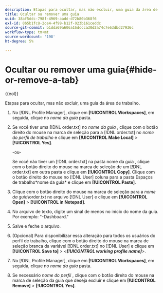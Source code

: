 ```yaml
---
description: Etapas para ocultar, mas não excluir, uma guia da área de trabalho.
title: Ocultar ou remover uma guia
uuid: 38af5ddc-798f-4969-aadd-d72b80b368f6
exl-id: 0b5b1fc8-2ce4-4f99-b12f-023b161ceddc
source-git-commit: b1dda69a606a16dccca30d2a74c7e63dbd27936c
workflow-type: tm+mt
source-wordcount: '198'
ht-degree: 5%

---
```


# Ocultar ou remover uma guia{#hide-or-remove-a-tab}

{{eol}}

Etapas para ocultar, mas não excluir, uma guia da área de trabalho.

1. No [!DNL Profile Manager], clique em **[!UICONTROL Workspaces]**, em seguida, clique no *nome da guia* pasta.
1. Se você tiver uma [!DNL order.txt] no *nome da guia* , clique com o botão direito do mouse na marca de seleção para a [!DNL order.txt] no *nome do perfil de trabalho* e clique em **[!UICONTROL Make Local]** > **[!UICONTROL Yes]**.

   -ou-

   Se você não tiver um [!DNL order.txt] na pasta nome da guia , clique com o botão direito do mouse na marca de seleção de um [!DNL order.txt] em outra pasta e clique em **[!UICONTROL Copy]**. Clique com o botão direito do mouse no [!DNL User] coluna para a pasta Espaços de trabalho\*nome da guia* e clique em **[!UICONTROL Paste]**.

1. Clique com o botão direito do mouse na marca de seleção para a *nome da guia*\order.txt no arquivo [!DNL User] e clique em **[!UICONTROL Open]** > **[!UICONTROL in Notepad]**.
1. No arquivo de texto, digite um sinal de menos no início do nome da guia. Por exemplo: &quot;-Dashboard.&quot;
1. Salve e feche o arquivo.
1. (Opcional) Para disponibilizar essa alteração para todos os usuários do perfil de trabalho, clique com o botão direito do mouse na marca de seleção branca da variável [!DNL order.txt] no [!DNL User] e clique em **[!UICONTROL Save to]** > *&lt;**[!UICONTROL working profile name]**>*.

1. No [!DNL Profile Manager], clique em **[!UICONTROL Workspaces]**, em seguida, clique no *nome da guia* pasta.
1. Se necessário *nome do perfil* , clique com o botão direito do mouse na marca de seleção da guia que deseja excluir e clique em **[!UICONTROL Remove]** > **[!UICONTROL Yes]**.
